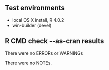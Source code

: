 ## Test environments
* local OS X install, R 4.0.2
* win-builder (devel)

## R CMD check --as-cran results
There were no ERRORs or WARNINGs

There were no NOTEs.
